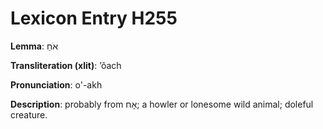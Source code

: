 # Lexicon Entry H255

**Lemma**: אֹחַ

**Transliteration (xlit)**: ʼôach

**Pronunciation**: o'-akh

**Description**:
probably from אָח; a howler or lonesome wild animal; doleful creature.
